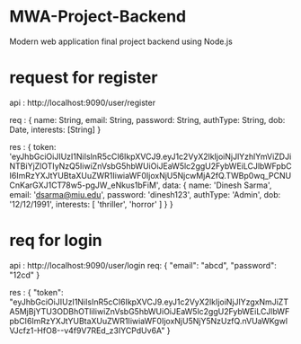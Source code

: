 # MWA-Project-Backend
Modern web application final project backend using Node.js

# request for register
api : http://localhost:9090/user/register

req :
{
    name: String,
    email: String,
    password: String,
    authType: String,
    dob: Date,
    interests: [String]
}

res : 
{
  token: 'eyJhbGciOiJIUzI1NiIsInR5cCI6IkpXVCJ9.eyJ1c2VyX2lkIjoiNjJlYzhlYmViZDJiNTBiYjZlOTIyNzQ5IiwiZnVsbG5hbWUiOiJEaW5lc2ggU2FybWEiLCJlbWFpbCI6ImRzYXJtYUBtaXUuZWR1IiwiaWF0IjoxNjU5NjcwMjA2fQ.TWBp0wq_PCNUCnKarGXJ1CT78w5-pgJW_eNkus1bFiM',
  data: {
    name: 'Dinesh Sarma',
    email: 'dsarma@miu.edu',
    password: 'dinesh123',
    authType: 'Admin',
    dob: '12/12/1991',
    interests: [ 'thriller', 'horror' ]
  }
}

# req for login
api : http://localhost:9090/user/login
req: 
{
    "email": "abcd",
    "password": "12cd"
}

res : 
{
    "token": "eyJhbGciOiJIUzI1NiIsInR5cCI6IkpXVCJ9.eyJ1c2VyX2lkIjoiNjJlYzgxNmJiZTA5MjBjYTU3ODBhOTliIiwiZnVsbG5hbWUiOiJEaW5lc2ggU2FybWEiLCJlbWFpbCI6ImRzYXJtYUBtaXUuZWR1IiwiaWF0IjoxNjU5NjY5NzUzfQ.nVUaWKgwlVJcfz1-HfO8--v4f9V7REd_z3IYCPdUv6A"
}